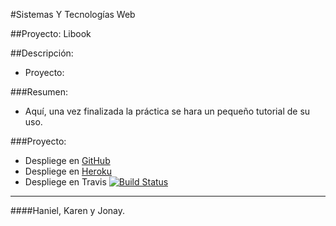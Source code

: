 #Sistemas Y Tecnologías Web

##Proyecto: Libook

##Descripción:

- Proyecto: 

###Resumen:

 - Aquí, una vez finalizada la práctica se hara un pequeño tutorial de su uso.

###Proyecto:

- Despliege en [GitHub](https://github.com/alu4421/LiBook.git)
- Despliege en [Heroku](http://libook.herokuapp.com)
- Despliege en Travis [![Build Status](https://travis-ci.org/alu4421/LiBook.svg?branch=master)](https://travis-ci.org/alu4421/LiBook)

-------

####Haniel, Karen y Jonay.
